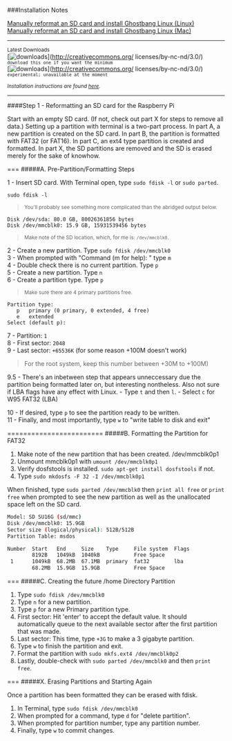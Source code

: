 ###Installation Notes

[Manually reformat an SD card and install Ghostbang Linux (Linux)](https://github.com/rixwoodling/raspberry-pi/blob/master/test.md#head)  
[Manually reformat an SD card and install Ghostbang Linux (Mac)](https://github.com/rixwoodling/raspberry-pi/blob/master/test.md#head)  

---
<sup>Latest Downloads</sup>  
[![downloads](https://camo.githubusercontent.com/82b1476790cd388cf2d4a89ced92e9a73e0c19a4/68747470733a2f2f696d672e736869656c64732e696f2f62616467652f76616e696c6c612d323031352e30382e30362d3045424645392e737667)](http://creativecommons.org/
    licenses/by-nc-nd/3.0/) <sup>```download this one if you want the minimum```</sup>  
[![downloads](https://img.shields.io/badge/dragon%20fruit-in%20development-ff69b4.svg)](http://creativecommons.org/
    licenses/by-nc-nd/3.0/) <sup>```experimental; unavailable at the moment```</sup>    

<sub><i>Installation instructions are found [here](http://www.sudo.ws/). </i></sub>

---

####Step 1 - Reformatting an SD card for the Raspberry Pi

Start with an empty SD card. (If not, check out part X for steps to remove all data.)
Setting up a partition with terminal is a two-part process.
In part A, a new partition is created on the SD card. 
In part B, the partition is formatted with FAT32 (or FAT16).
In part C, an ext4 type partition is created and formatted.
In part X, the SD partitions are removed and the SD is erased merely for the sake of knowhow.

===
#####A. Pre-Partition/Formatting Steps

1 - Insert SD card. With Terminal open, type ```sudo fdisk -l``` or ```sudo parted```.  

```sudo fdisk -l```  
> <sub>You'll probably see something more complicated than the abridged output below.</sub>
```
Disk /dev/sda: 80.0 GB, 80026361856 bytes
Disk /dev/mmcblk0: 15.9 GB, 15931539456 bytes
```  
> <sup>Make note of the SD location, which, for me is:</i> ```/dev/mmcblk0```.</sup>  
  
2 - Create a new partition. Type ```sudo fdisk /dev/mmcblk0```  
3 - When prompted with "Command (m for help): " type ```m```  
4 - Double check there is no current partition. Type ```p```  
5 - Create a new partition. Type ```n```  
6 - Create a partition type. Type ```p```  
> <sub>Make sure there are 4 primary partitions free.</sub>
```
Partition type:
   p   primary (0 primary, 0 extended, 4 free)  
   e   extended  
Select (default p):   
```
>

7 - Partition: ```1```  
8 - First sector: ```2048```  
9 - Last sector: ```+65536K``` (for some reason +100M doesn't work)  
> For the root system, keep this number between +30M to +100M)

9.5 - There's an inbetween step that appears unneccessary due the partition being formatted later on, but interesting nontheless. Also not sure if LBA flags have any effect with Linux.
	- Type ```t``` and then ```l```.
 	- Select ```c``` for W95 FAT32 (LBA)

10 - If desired, type ```p``` to see the partition ready to be written.  
11 - Finally, and most importantly, type ```w``` to "write table to disk and exit"

========================
#####B. Formatting the Partition for FAT32

1. Make note of the new partition that has been created. /dev/mmcblk0p1
2. Unmount mmcblk0p1 with ```umount /dev/mmcblk0p1```
3. Verify dosfstools is installed. ```sudo apt-get install dosfstools``` if not.
4. Type ```sudo mkdosfs -F 32 -I /dev/mmcblk0p1```

When finished, type ```sudo parted /dev/mmcblk0``` then ```print all free``` or ```print free``` when prompted to see the new partition as well as the unallocated space left on the SD card. 

```bash
Model: SD SU16G (sd/mmc)
Disk /dev/mmcblk0: 15.9GB
Sector size (logical/physical): 512B/512B
Partition Table: msdos

Number  Start   End     Size    Type     File system  Flags
        8192B   1049kB  1040kB           Free Space
 1      1049kB  68.2MB  67.1MB  primary  fat32        lba
        68.2MB  15.9GB  15.9GB           Free Space
```
===
#####C. Creating the future /home Directory Partition
1. Type ```sudo fdisk /dev/mmcblk0```
2. Type ```n``` for a new partition.
3. Type ```p``` for a new Primary partition type.
4. First sector: Hit 'enter' to accept the default value. It should automatically queue to the next available sector after the first partition that was made.
5. Last sector: This time, type ```+3G``` to make a 3 gigabyte partition.
6. Type ```w``` to finish the partition and exit.
7. Format the partition with ```sudo mkfs.ext4 /dev/mmcblk0p2```
8. Lastly, double-check with ```sudo parted /dev/mmcblk0``` and then ```print free```.

===
#####X. Erasing Partitions and Starting Again

Once a partition has been formatted they can be erased with fdisk.
1. In Terminal, type ```sudo fdisk /dev/mmcblk0```
2. When prompted for a command, type ```d``` for "delete partition".
3. When prompted for partition number, type any partition number.
4. Finally, type ```w``` to commit changes.

